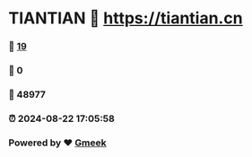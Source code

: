 # TIANTIAN :link: https://tiantian.cn 
### :page_facing_up: [19](https://tiantian.cn/tag.html) 
### :speech_balloon: 0 
### :hibiscus: 48977 
### :alarm_clock: 2024-08-22 17:05:58 
### Powered by :heart: [Gmeek](https://github.com/Meekdai/Gmeek)
